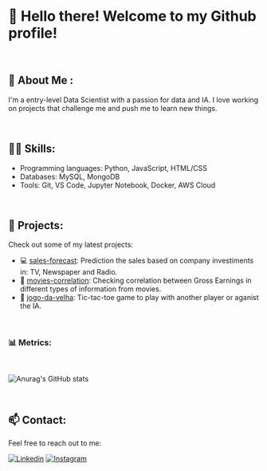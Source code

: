 # 👋 Hello there! Welcome to my Github profile!

<br>

## 🤖 About Me :
I'm a entry-level Data Scientist with a passion for data and IA. I love working on projects that challenge me and push me to learn new things. 

<br>

## :woman_technologist: Skills:
- Programming languages: Python, JavaScript, HTML/CSS
- Databases: MySQL, MongoDB
- Tools: Git, VS Code, Jupyter Notebook, Docker, AWS Cloud

<br>

## 🔭 Projects:
Check out some of my latest projects:
- 💻 [sales-forecast](https://github.com/anaVitoriaLouro/sales-forecast): Prediction the sales based on company investiments in: TV, Newspaper and Radio.
- 🎥 [movies-correlation](https://github.com/anaVitoriaLouro/movies-correlation): Checking correlation between Gross Earnings in different types of information from movies.
- 🎲 [jogo-da-velha](https://github.com/anaVitoriaLouro/jogo-da-velha): Tic-tac-toe game to play with another player or aganist the IA.

<br>

### 📊 Metrics:

<br>

![Anurag's GitHub stats](https://github-readme-stats.vercel.app/api?username=anaVitoriaLouro&show_icons=true&theme=material-palenight)

<br>

## 📫 Contact:
Feel free to reach out to me:

[![Linkedin](https://img.shields.io/badge/LinkedIn-0077B5?style=for-the-badge&logo=linkedin&logoColor=white)](https://www.linkedin.com/in/ana-vitoria-louro-navili/) [![Instagram](https://img.shields.io/badge/Instagram-E4405F?style=for-the-badge&logo=instagram&logoColor=white)](https://www.instagram.com/uthenera/)
